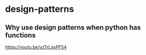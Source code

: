 # design-patterns


## Why use design patterns when python has functions

https://youtu.be/vzTrLpxPF54